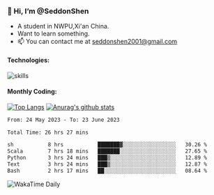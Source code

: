 ### 👋 Hi, I’m @SeddonShen
- A student in NWPU,Xi'an China.
- Want to learn something.
- 📫 You can contact me at seddonshen2001@gmail.com

#### Technologies:

![skills](https://skillicons.dev/icons?i=scala,js,html,css,bootstrap,jquery,c,cpp,cloudflare,django,docker,flask,git,github,githubactions,linux,latex,mysql,nodejs,ps,php,pr,py,raspberrypi,redis,unreal,v,vscode,vue,bash)

#### Monthly Coding:
[![Top Langs](https://github-readme-stats.vercel.app/api/top-langs?username=seddonshen&show_icons=true&locale=en&layout=compact&hide=html&langs_count=8)](https://github.com/SeddonShen/)
[![Anurag's github stats](https://github-readme-stats.vercel.app/api?username=SeddonShen&count_private=true&show_icons=true)](https://github.com/anuraghazra/github-readme-stats)
<!--START_SECTION:waka-->

```txt
From: 24 May 2023 - To: 23 June 2023

Total Time: 26 hrs 27 mins

sh           8 hrs           ███████▓░░░░░░░░░░░░░░░░░   30.26 %
Scala        7 hrs 18 mins   ███████░░░░░░░░░░░░░░░░░░   27.65 %
Python       3 hrs 24 mins   ███▒░░░░░░░░░░░░░░░░░░░░░   12.89 %
Text         3 hrs 24 mins   ███▒░░░░░░░░░░░░░░░░░░░░░   12.87 %
Bash         2 hrs 17 mins   ██░░░░░░░░░░░░░░░░░░░░░░░   08.64 %
```

<!--END_SECTION:waka-->

![WakaTime Daily](https://wakatime.com/share/@seddon2001/61a7e342-5f12-4fea-bf92-1fac161e97d6.svg)
<!---
SeddonShen/SeddonShen is a ✨ special ✨ repository because its `README.md` (this file) appears on your GitHub profile.
You can click the Preview link to take a look at your changes.
--->
